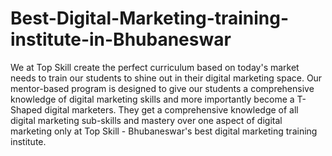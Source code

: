 # Best-Digital-Marketing-training-institute-in-Bhubaneswar
  We at Top Skill create the perfect curriculum based on today's market needs to train our students to shine out in their digital marketing space. Our mentor-based program is designed to give our students a comprehensive knowledge of digital marketing skills and more importantly become a T-Shaped digital marketers. They get a comprehensive knowledge of all digital marketing sub-skills and mastery over one aspect of digital marketing only at Top Skill - Bhubaneswar's best digital marketing training institute.
